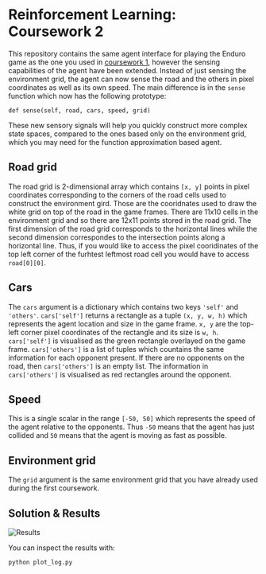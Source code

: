 # Reinforcement Learning: Coursework 2

This repository contains the same agent interface for playing the Enduro game as the one you used in [coursework 1](https://github.com/ipab-rad/rl-cw1), however the sensing capabilities of the agent have been extended. Instead of just sensing the environment grid, the agent can now sense the road and the others in pixel coordinates as well as its own speed. The main difference is in the `sense` function which now has the following prototype:

`def sense(self, road, cars, speed, grid)`

These new sensory signals will help you quickly construct more complex state spaces, compared to the ones based only on the environment grid, which you may need for the function approximation based agent.

## Road grid

The road grid is 2-dimensional array which contains `[x, y]` points in pixel coordinates corresponding to the corners of the road cells used to construct the environment gird. Those are the cooridnates used to draw the white grid on top of the road in the game frames. There are 11x10 cells in the environment grid and so there are 12x11 points stored in the road grid. The first dimension of the road grid corresponds to the horizontal lines while the second dimension correspondes to the intersection points along a horizontal line. Thus, if you would like to access the pixel cooridinates of the top left corner of the furhtest leftmost road cell you would have to access `road[0][0]`.

## Cars

The `cars` argument is a dictionary which contains two keys `'self'` and `'others'`. `cars['self']` returns a rectangle as a tuple `(x, y, w, h)` which represents the agent location and size in the game frame.  `x, y` are the top-left corner pixel coordinates of the rectangle and its size is `w, h`. `cars['self']` is visualised as the green rectangle overlayed on the game frame. `cars['others']` is a list of tuples which countains the same information for each opponent present. If there are no opponents on the road, then `cars['others']` is an empty list. The information in `cars['others']` is visualised as red rectangles around the opponent.

## Speed

This is a single scalar in the range `[-50, 50]` which represents the speed of the agent relative to the opponents. Thus `-50` means that the agent has just collided and `50` means that the agent is moving as fast as possible.

## Environment grid

The `grid` argument is the same environment grid that you have already used during the first coursework.

## Solution & Results

![Results](https://raw.githubusercontent.com/ipab-rad/rl-cw2/master/figs/performance.png)

You can inspect the results with:

```
python plot_log.py
```
